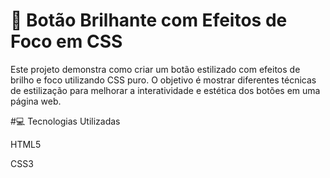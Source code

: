 

# 🎯 Botão Brilhante com Efeitos de Foco em CSS



Este projeto demonstra como criar um botão estilizado com efeitos de brilho e foco utilizando CSS puro. O objetivo é mostrar diferentes técnicas de estilização para melhorar a interatividade e estética dos botões em uma página web.



#💻 Tecnologias Utilizadas

HTML5

CSS3
